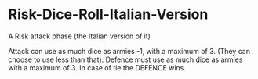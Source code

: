 # Risk-Dice-Roll-Italian-Version
A Risk attack phase (the Italian version of it)

Attack can use as much dice as armies -1, with a maximum of 3. (They can choose to use less than that).
Defence must use as much dice as armies with a maximum of 3.
In case of tie the DEFENCE wins.
